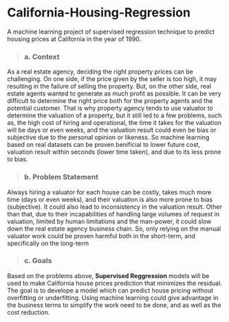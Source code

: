 # California-Housing-Regression
A machine learning project of supervised regression technique to predict housing prices at California in the year of 1990.

> ###   a.	Context
As a real estate agency, deciding the right property prices can be challenging. On one side, if the price given by the seller is too high, it may resulting in the failure of selling the property. But, on the other side, real estate agents wanted to generate as much profit as possible. It can be very difficult to determine the right price both for the property agents and the potential customer. That is why property agency tends to use valuator to determine the valuation of a property, but it still led to a few problems, such as, the high cost of hiring and operational, the time it takes for the valuation will be days or even weeks, and the valuation result could even be bias or subjective due to the personal opinion or likeness. So machine learning based on real datasets can be proven benificial to lower future cost, valuation result within seconds (lower time taken), and due to its less prone to bias. 



> ###	b.	Problem Statement
Always hiring a valuator for each house can be costly, takes much more time (days or even weeks), and their valuation is also more prone to bias (subjective). It could also lead to inconsistency in the valuation result. Other than that, due to their incapabilities of handling large volumes of request in valuation, limited by human limitations and the man-power, it could slow down the real estate agency business chain. So, only relying on the manual valuator work could be proven harmful both in the short-term, and specifically on the long-term



> ###	c.	Goals
Based on the problems above, **Supervised Reggression** models will be used to make California house prices prediction that minimizes the residual. The goal is to develope a model which can predict house pricing without overfitting or underfitting. Using machine learning could give advantage in the business terms to simplify the work need to be done, and as well as the cost reduction.

